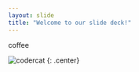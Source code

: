 ```yaml
---
layout: slide
title: "Welcome to our slide deck!"
---
```


coffee

![codercat](https://octodex.github.com/images/codercat.jpg)
{: .center}
